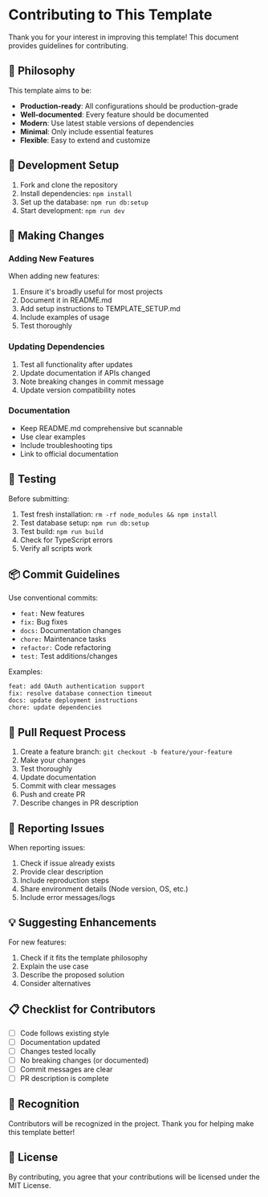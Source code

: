 # Contributing to This Template

Thank you for your interest in improving this template! This document provides guidelines for contributing.

## 🎯 Philosophy

This template aims to be:

- **Production-ready**: All configurations should be production-grade
- **Well-documented**: Every feature should be documented
- **Modern**: Use latest stable versions of dependencies
- **Minimal**: Only include essential features
- **Flexible**: Easy to extend and customize

## 🔧 Development Setup

1. Fork and clone the repository
2. Install dependencies: `npm install`
3. Set up the database: `npm run db:setup`
4. Start development: `npm run dev`

## 📝 Making Changes

### Adding New Features

When adding new features:

1. Ensure it's broadly useful for most projects
2. Document it in README.md
3. Add setup instructions to TEMPLATE_SETUP.md
4. Include examples of usage
5. Test thoroughly

### Updating Dependencies

1. Test all functionality after updates
2. Update documentation if APIs changed
3. Note breaking changes in commit message
4. Update version compatibility notes

### Documentation

- Keep README.md comprehensive but scannable
- Use clear examples
- Include troubleshooting tips
- Link to official documentation

## 🧪 Testing

Before submitting:

1. Test fresh installation: `rm -rf node_modules && npm install`
2. Test database setup: `npm run db:setup`
3. Test build: `npm run build`
4. Check for TypeScript errors
5. Verify all scripts work

## 📦 Commit Guidelines

Use conventional commits:

- `feat:` New features
- `fix:` Bug fixes
- `docs:` Documentation changes
- `chore:` Maintenance tasks
- `refactor:` Code refactoring
- `test:` Test additions/changes

Examples:

```
feat: add OAuth authentication support
fix: resolve database connection timeout
docs: update deployment instructions
chore: update dependencies
```

## 🚀 Pull Request Process

1. Create a feature branch: `git checkout -b feature/your-feature`
2. Make your changes
3. Test thoroughly
4. Update documentation
5. Commit with clear messages
6. Push and create PR
7. Describe changes in PR description

## 🐛 Reporting Issues

When reporting issues:

1. Check if issue already exists
2. Provide clear description
3. Include reproduction steps
4. Share environment details (Node version, OS, etc.)
5. Include error messages/logs

## 💡 Suggesting Enhancements

For new features:

1. Check if it fits the template philosophy
2. Explain the use case
3. Describe the proposed solution
4. Consider alternatives

## 📋 Checklist for Contributors

- [ ] Code follows existing style
- [ ] Documentation updated
- [ ] Changes tested locally
- [ ] No breaking changes (or documented)
- [ ] Commit messages are clear
- [ ] PR description is complete

## 🙏 Recognition

Contributors will be recognized in the project. Thank you for helping make this template better!

## 📄 License

By contributing, you agree that your contributions will be licensed under the MIT License.
